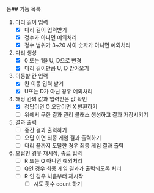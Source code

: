 동## 기능 목록
1. 다리 길이 입력
   - [x] 다리 길이 입력받기
   - [x] 정수가 아니면 예외처리
   - [x] 정수 범위가 3~20 사이 숫자가 아니면 예외처리
2. 다리 생성
   - [x] 0 또는 1을 U, D으로 변경
   - [x] 다리 길이만큼 U, D 받아오기
3. 이동할 칸 입력
   - [x] 칸 이동 입력 받기
   - [x] U또는 D가 아닌 경우 예외처리
4. 해당 칸의 값과 입력받은 값 확인
   - [x] 정답이면 O 오답이면 X 반환하기
   - [ ] 위에서 구한 결과 관리 클래스 생성하고 결과 저장시키기
5. 결과 출력
   - [ ] 중간 결과 출력하기
   - [ ] 오답 이면 최종 게임 결과 출력하기
   - [ ] 다리 끝까지 도달한 경우 최종 게임 결과 출력
6. 오답인 경우 재시작, 종료 입력
   - [ ] R 또는 Q 아니면 예외처리
   - [ ] Q인 경우 최종 게임 결과가 출력되도록 처리
   - [ ] R 인 경우 처음부터 재시작
     - [ ] 시도 횟수 count 하기